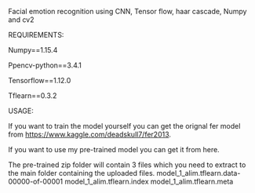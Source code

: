 Facial emotion recognition using CNN, Tensor flow, haar cascade, Numpy and cv2

REQUIREMENTS:

Numpy==1.15.4

Ppencv-python==3.4.1

Tensorflow==1.12.0

Tflearn==0.3.2

USAGE:

If you want to train the model yourself you can get the orignal fer model from https://www.kaggle.com/deadskull7/fer2013.

If you want to use my pre-trained model you can get it from here.

The pre-trained zip folder will contain 3 files which you need to extract to the main folder containing the uploaded files.
model_1_alim.tflearn.data-00000-of-00001
model_1_alim.tflearn.index
model_1_alim.tflearn.meta
